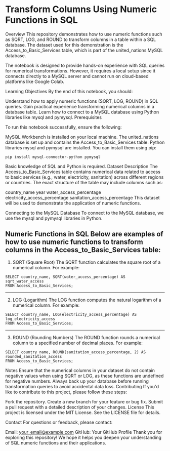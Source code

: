# Transform Columns Using Numeric Functions in SQL
Overview
This repository demonstrates how to use numeric functions such as SQRT, LOG, and ROUND to transform columns in a table within a SQL database. The dataset used for this demonstration is the Access_to_Basic_Services table, which is part of the united_nations MySQL database.

The notebook is designed to provide hands-on experience with SQL queries for numerical transformations. However, it requires a local setup since it connects directly to a MySQL server and cannot run on cloud-based platforms like Google Colab.

Learning Objectives
By the end of this notebook, you should:

Understand how to apply numeric functions (SQRT, LOG, ROUND) in SQL queries.
Gain practical experience transforming numerical columns in a database table.
Learn how to connect to a MySQL database using Python libraries like mysql and pymysql.
Prerequisites

To run this notebook successfully, ensure the following:

MySQL Workbench is installed on your local machine.
The united_nations database is set up and contains the Access_to_Basic_Services table.
Python libraries mysql and pymysql are installed. You can install them using pip:
```
pip install mysql-connector-python pymysql
```
Basic knowledge of SQL and Python is required.
Dataset Description
The Access_to_Basic_Services table contains numerical data related to access to basic services (e.g., water, electricity, sanitation) across different regions or countries. The exact structure of the table may include columns such as:

country_name
year
water_access_percentage
electricity_access_percentage
sanitation_access_percentage
This dataset will be used to demonstrate the application of numeric functions.

Connecting to the MySQL Database
To connect to the MySQL database, we use the mysql and pymysql libraries in Python.

Numeric Functions in SQL
Below are examples of how to use numeric functions to transform columns in the Access_to_Basic_Services table:
---
1. SQRT (Square Root)
The SQRT function calculates the square root of a numerical column. For example:
```
SELECT country_name, SQRT(water_access_percentage) AS sqrt_water_access
FROM Access_to_Basic_Services;
```
---
2. LOG (Logarithm)
The LOG function computes the natural logarithm of a numerical column. For example:
```
SELECT country_name, LOG(electricity_access_percentage) AS log_electricity_access
FROM Access_to_Basic_Services;
```
---
3. ROUND (Rounding Numbers)
The ROUND function rounds a numerical column to a specified number of decimal places. For example:

```
SELECT country_name, ROUND(sanitation_access_percentage, 2) AS rounded_sanitation_access
FROM Access_to_Basic_Services;
```

Notes
Ensure that the numerical columns in your dataset do not contain negative values when using SQRT or LOG, as these functions are undefined for negative numbers.
Always back up your database before running transformation queries to avoid accidental data loss.
Contributing
If you'd like to contribute to this project, please follow these steps:

Fork the repository.
Create a new branch for your feature or bug fix.
Submit a pull request with a detailed description of your changes.
License
This project is licensed under the MIT License. See the LICENSE file for details.

Contact
For questions or feedback, please contact:

Email: your_email@example.com
GitHub: Your GitHub Profile
Thank you for exploring this repository! We hope it helps you deepen your understanding of SQL numeric functions and their applications.





